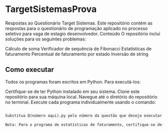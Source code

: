 # TargetSistemasProva
Respostas ao Questionário Target Sistemas.
Este repositório contém as respostas para o questionário de programação aplicado no processo seletivo para vaga de estagio desenvolvedor.
Conteúdo
O repositório inclui soluções para os seguintes problemas:

Cálculo de soma
Verificador de sequência de Fibonacci
Estatísticas de faturamento
Percentual de faturamento por estado
Inversão de string

## Como executar
Todos os programas foram escritos em Python. Para executá-los:

Certifique-se de ter Python instalado em seu sistema.
Clone este repositório para sua máquina local.
Navegue até o diretório do repositório no terminal.
Execute cada programa individualmente usando o comando:
``` python python Q1.py

Substitua Q(número aqui).py pelo número da questão que deseja executar.

Nota: Para o programa de estatísticas de faturamento, certifique-se de ter o arquivo JSON com os dados de faturamento no mesmo diretório do script.
